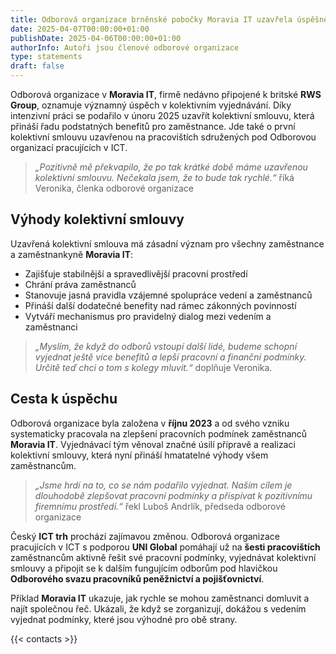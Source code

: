 ```yaml
---
title: Odborová organizace brněnské pobočky Moravia IT uzavřela úspěšně kolektivní smlouvu
date: 2025-04-07T00:00:00+01:00
publishDate: 2025-04-06T00:00:00+01:00
authorInfo: Autoři jsou členové odborové organizace
type: statements
draft: false
---
```


Odborová organizace v **Moravia IT**, firmě nedávno připojené k britské **RWS Group**, oznamuje významný úspěch v kolektivním vyjednávání. Díky intenzivní práci se podařilo v únoru 2025 uzavřít kolektivní smlouvu, která přináší řadu podstatných benefitů pro zaměstnance. Jde také o první kolektivní smlouvu uzavřenou na pracovištích sdružených pod Odborovou organizací pracujících v ICT.

> *„Pozitivně mě překvapilo, že po tak krátké době máme uzavřenou kolektivní smlouvu. Nečekala jsem, že to bude tak rychlé.“* říká Veronika, členka odborové organizace

## Výhody kolektivní smlouvy

Uzavřená kolektivní smlouva má zásadní význam pro všechny zaměstnance a zaměstnankyně **Moravia IT**:
- Zajišťuje stabilnější a spravedlivější pracovní prostředí
- Chrání práva zaměstnanců
- Stanovuje jasná pravidla vzájemné spolupráce vedení a zaměstnanců
- Přináší další dodatečné benefity nad rámec zákonných povinností
- Vytváří mechanismus pro pravidelný dialog mezi vedením a zaměstnanci

> *„Myslím, že když do odborů vstoupí další lidé, budeme schopní vyjednat ještě více benefitů a lepší pracovní a finanční podmínky. Určitě teď chci o tom s kolegy mluvit.“* doplňuje Veronika.

## Cesta k úspěchu

Odborová organizace byla založena v **říjnu 2023** a od svého vzniku systematicky pracovala na zlepšení pracovních podmínek zaměstnanců **Moravia IT**. Vyjednávací tým věnoval značné úsilí přípravě a realizaci kolektivní smlouvy, která nyní přináší hmatatelné výhody všem zaměstnancům.

> *„Jsme hrdí na to, co se nám podařilo vyjednat. Naším cílem je dlouhodobě zlepšovat pracovní podmínky a přispívat k pozitivnímu firemnímu prostředí.“* řekl Luboš Andrlík, předseda odborové organizace

Český **ICT trh** prochází zajímavou změnou. Odborová organizace pracujících v ICT s podporou **UNI Global** pomáhají už na **šesti pracovištích** zaměstnancům aktivně řešit své pracovní podmínky, vyjednávat kolektivní smlouvy a připojit se k dalším fungujícím odborům pod hlavičkou **Odborového svazu pracovníků peněžnictví a pojišťovnictví**.

Příklad **Moravia IT** ukazuje, jak rychle se mohou zaměstnanci domluvit a najít společnou řeč. Ukázali, že když se zorganizují, dokážou s vedením vyjednat podmínky, které jsou výhodné pro obě strany.

{{< contacts >}}
